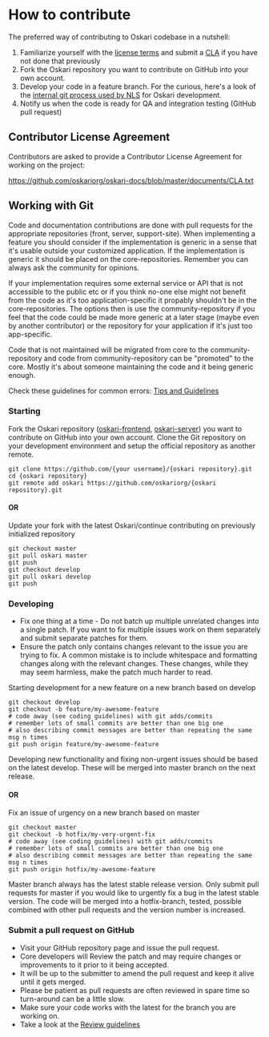 # How to contribute

The preferred way of contributing to Oskari codebase in a nutshell:

1. Familiarize yourself with the [license terms](/documentation/development/license) and submit a [CLA](https://github.com/oskariorg/oskari-docs/blob/master/documents/CLA.txt) if you have not done that previously
2. Fork the Oskari repository you want to contribute on GitHub into your own account.
3. Develop your code in a feature branch. For the curious, here's a look of the [internal git process used by NLS](/documentation/development/oskari-git-process) for Oskari development.
4. Notify us when the code is ready for QA and integration testing (GitHub pull request)

## Contributor License Agreement

Contributors are asked to provide a Contributor License Agreement for working on the project:

https://github.com/oskariorg/oskari-docs/blob/master/documents/CLA.txt

## Working with Git

Code and documentation contributions are done with pull requests for the appropriate repositories (front, server, support-site). When implementing a feature you should consider if the implementation is generic in a sense that it's usable outside your customized application. If the implementation is generic it should be placed on the core-repositories. Remember you can always ask the community for opinions.

If your implementation requires some external service or API that is not accessible to the public etc or if you think no-one else might not benefit from the code as it's too application-specific it propably shouldn't be in the core-repositories. The options then is use the community-repository if you feel that the code could be made more generic at a later stage (maybe even by another contributor) or the repository for your application if it's just too app-specific.

Code that is not maintained will be migrated from core to the community-repository and code from community-repository can be "promoted" to the core. Mostly it's about someone maintaining the code and it being generic enough.

Check these guidelines for common errors: [Tips and Guidelines](/documentation/development/guidelines)

### Starting

Fork the Oskari repository ([oskari-frontend](https://github.com/oskariorg/oskari-frontend), [oskari-server](https://github.com/oskariorg/oskari-server)) you want to contribute on GitHub into your own account. Clone the Git repository on your development environment and setup the official repository as another remote.

	git clone https://github.com/{your username}/{oskari repository}.git
	cd {oskari repository}
	git remote add oskari https://github.com/oskariorg/{oskari repository}.git


#### OR

Update your fork with the latest Oskari/continue contributing on previously initialized repository

	git checkout master
	git pull oskari master
	git push
	git checkout develop
	git pull oskari develop
	git push

### Developing

* Fix one thing at a time - Do not batch up multiple unrelated changes into a single patch. If you want to fix multiple issues work on them separately and submit separate patches for them.
* Ensure the patch only contains changes relevant to the issue you are trying to fix. A common mistake is to include whitespace and formatting changes along with the relevant changes. These changes, while they may seem harmless, make the patch much harder to read.

Starting development for a new feature on a new branch based on develop

	git checkout develop
	git checkout -b feature/my-awesome-feature
	# code away (see coding guidelines) with git adds/commits
	# remember lots of small commits are better than one big one
	# also describing commit messages are better than repeating the same msg n times
	git push origin feature/my-awesome-feature

Developing new functionality and fixing non-urgent issues should be based on the latest develop.
 These will be merged into master branch on the next release.

#### OR

Fix an issue of urgency on a new branch based on master

	git checkout master
	git checkout -b hotfix/my-very-urgent-fix
	# code away (see coding guidelines) with git adds/commits
	# remember lots of small commits are better than one big one
	# also describing commit messages are better than repeating the same msg n times
	git push origin hotfix/my-awesome-feature


Master branch always has the latest stable release version.
 Only submit pull requests for master if you would like to urgently fix a bug in the latest stable version.
 The code will be merged into a hotfix-branch, tested, possible combined with other pull requests and the version number is increased.


### Submit a pull request on GitHub

* Visit your GitHub repository page and issue the pull request.
* Core developers will Review the patch and may require changes or improvements to it prior to it being accepted.
* It will be up to the submitter to amend the pull request and keep it alive until it gets merged.
* Please be patient as pull requests are often reviewed in spare time so turn-around can be a little slow.
* Make sure your code works with the latest for the branch you are working on.
* Take a look at the [Review guidelines](review)